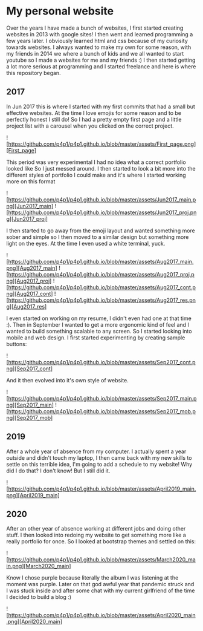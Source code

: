 # My personal website

Over the years I have made a bunch of websites, I first started creating websites in
2013 with google sites! I then went and learned programming a few years later. I
obviously learned html and css because of my curiosity towards websites. I always
wanted to make my own for some reason, with my friends in 2014 we where a bunch of
kids and we all wanted to start youtube so I made a websites for me and my friends :)
I then started getting a lot more serious at programming and I started freelance and
here is where this repository began.

## 2017
In Jun 2017 this is where I started with my first commits that had a small but
effective websites. At the time I love emojis for some reason and to be perfectly
honest I still do! So I had a pretty empty first page and a little project list
with a carousel when you clicked on the correct project.

![https://github.com/p4p1/p4p1.github.io/blob/master/assets/First_page.png][First_page]

This period was very experimental I had no idea what a correct portfolio looked like
So I just messed around. I then started to look a bit more into the different styles
of portfolio I could make and it's where I started working more on this format

![https://github.com/p4p1/p4p1.github.io/blob/master/assets/Jun2017_main.png][Jun2017_main]
![https://github.com/p4p1/p4p1.github.io/blob/master/assets/Jun2017_proj.png][Jun2017_proj]

I then started to go away from the emoji layout and wanted something more sober and
simple so I then moved to a similar design but something more light on the eyes. At
the time I even used a white terminal, yuck.

![https://github.com/p4p1/p4p1.github.io/blob/master/assets/Aug2017_main.png][Aug2017_main]
![https://github.com/p4p1/p4p1.github.io/blob/master/assets/Aug2017_proj.png][Aug2017_proj]
![https://github.com/p4p1/p4p1.github.io/blob/master/assets/Aug2017_cont.png][Aug2017_cont]
![https://github.com/p4p1/p4p1.github.io/blob/master/assets/Aug2017_res.png][Aug2017_res]

I even started on working on my resume, I didn't even had one at that time :). Then
in September I wanted to get a more ergonomic kind of feel and I wanted to build
something scalable to any screen. So I started looking into mobile and web design.
I first started experimenting by creating sample buttons:

![https://github.com/p4p1/p4p1.github.io/blob/master/assets/Sep2017_cont.png][Sep2017_cont]

And it then evolved into it's own style of website.

![https://github.com/p4p1/p4p1.github.io/blob/master/assets/Sep2017_main.png][Sep2017_main]
![https://github.com/p4p1/p4p1.github.io/blob/master/assets/Sep2017_mob.png][Sep2017_mob]


## 2019
After a whole year of absence from my computer. I actually spent a year outside and
didn't touch my laptop, I then came back with my new skills to settle on this
terrible idea, I'm going to add a schedule to my website! Why did I do that? I don't
know! But I still did it.

![https://github.com/p4p1/p4p1.github.io/blob/master/assets/April2019_main.png][April2019_main]

## 2020
After an other year of absence working at different jobs and doing other stuff. I
then looked into redoing my website to get something more like a really portfolio for
once. So I looked at bootstrap themes and settled on this:

![https://github.com/p4p1/p4p1.github.io/blob/master/assets/March2020_main.png][March2020_main]

Know I chose purple because literally the album I was listening at the moment was
purple. Later on that god awful year that pandemic struck and I was stuck inside and
after some chat with my current girlfriend of the time I decided to build a blog :)

![https://github.com/p4p1/p4p1.github.io/blob/master/assets/April2020_main.png][April2020_main]
